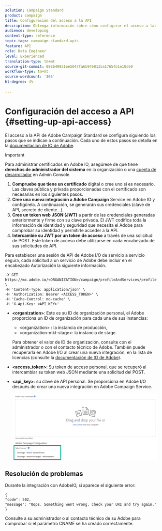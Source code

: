 ```yaml
---
solution: Campaign Standard
product: campaign
title: Configuración del acceso a la API
description: Obtenga información sobre cómo configurar el acceso a las API de Campaign Standard.
audience: developing
content-type: reference
topic-tags: campaign-standard-apis
feature: API
role: Data Engineer
level: Experienced
translation-type: tm+mt
source-git-commit: 088b49931ee5047fa6b949813ba17654b1e10d60
workflow-type: tm+mt
source-wordcount: '365'
ht-degree: 4%

---
```



# Configuración del acceso a API {#setting-up-api-access}

El acceso a la API de Adobe Campaign Standard se configura siguiendo los pasos que se indican a continuación. Cada uno de estos pasos se detalla en la [documentación de IO de Adobe](https://www.adobe.io/authentication/auth-methods.html#!AdobeDocs/adobeio-auth/master/AuthenticationOverview/ServiceAccountIntegration.md).

>[!IMPORTANT]
>
>Para administrar certificados en Adobe IO, asegúrese de que tiene <b>derechos de administrador del sistema</b> en la organización o una [cuenta de desarrollador](https://helpx.adobe.com/enterprise/using/manage-developers.html)</a> en Admin Console.

1. **Compruebe que tiene un certificado** digital o cree uno si es necesario. Las claves pública y privada proporcionadas con el certificado son necesarias en los siguientes pasos.
1. **Cree una nueva integración a Adobe Campaign** Service en Adobe IO y configúrela. A continuación, se generarán sus credenciales (clave de API, secreto de cliente...).
1. **Cree un token web JSON (JWT)**  a partir de las credenciales generadas anteriormente y firme con su clave privada. El JWT codifica toda la información de identidad y seguridad que necesita el Adobe para comprobar su identidad y permitirle acceder a la API.
1. **Intercambie su JWT por un token de acceso** a través de una solicitud de POST. Este token de acceso debe utilizarse en cada encabezado de sus solicitudes de API.

Para establecer una sesión de API de Adobe I/O de servicio a servicio segura, cada solicitud a un servicio de Adobe debe incluir en el encabezado Autorización la siguiente información.

```
-X GET https://mc.adobe.io/<ORGANIZATION>/campaign/profileAndServices/profile \
-H 'Content-Type: application/json' \
-H 'Authorization: Bearer <ACCESS_TOKEN>' \
-H 'Cache-Control: no-cache' \
-H 'X-Api-Key: <API_KEY>'
```

* **&lt;organization>**: Este es su ID de organización personal, el Adobe proporciona un ID de organización para cada una de sus instancias:

   * &lt;organization> : la instancia de producción,
   * &lt;organization-mkt-stage>: la instancia de stage.

   Para obtener el valor de ID de organización, consulte con el administrador o con el contacto técnico de Adobe. También puede recuperarla en Adobe I/O al crear una nueva integración, en la lista de licencias (consulte la <a href="https://www.adobe.io/authentication.html">documentación de IO de Adobe</a>).

* **&lt;access_token>**: Su token de acceso personal, que se recuperó al intercambiar su token web JSON mediante una solicitud del POST.

* **&lt;api_key>**: su clave de API personal. Se proporciona en Adobe I/O después de crear una nueva integración en Adobe Campaign Service.

   ![texto alternativo](assets/tenant.png)

## Resolución de problemas

Durante la integración con AdobeIO, si aparece el siguiente error:

```
{ 
"code": 502, 
"message": "Oops. Something went wrong. Check your URI and try again." 
}
```


Consulte a su administrador o al contacto técnico de su Adobe para comprobar si el parámetro CNAME se ha creado correctamente.